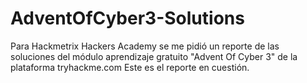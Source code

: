 # AdventOfCyber3-Solutions
Para Hackmetrix Hackers Academy se me pidió un reporte de las soluciones del módulo aprendizaje gratuito "Advent Of Cyber 3" de la plataforma tryhackme.com
Este es el reporte en cuestión.
